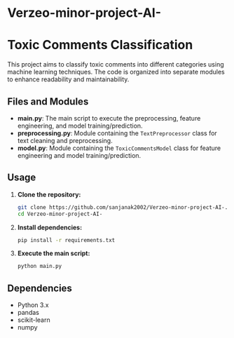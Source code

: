 # Verzeo-minor-project-AI-
# Toxic Comments Classification

This project aims to classify toxic comments into different categories using machine learning techniques. The code is organized into separate modules to enhance readability and maintainability.

## Files and Modules

- **main.py**: The main script to execute the preprocessing, feature engineering, and model training/prediction.
- **preprocessing.py**: Module containing the `TextPreprocessor` class for text cleaning and preprocessing.
- **model.py**: Module containing the `ToxicCommentsModel` class for feature engineering and model training/prediction.

## Usage

1. **Clone the repository:**

   ```bash
   git clone https://github.com/sanjanak2002/Verzeo-minor-project-AI-.git
   cd Verzeo-minor-project-AI-
   ```

2. **Install dependencies:**

   ```bash
   pip install -r requirements.txt
   ```

3. **Execute the main script:**

   ```bash
   python main.py
   ```

## Dependencies

- Python 3.x
- pandas
- scikit-learn
- numpy
